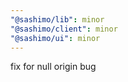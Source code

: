 ```yaml
---
"@sashimo/lib": minor
"@sashimo/client": minor
"@sashimo/ui": minor
---
```


fix for null origin bug
